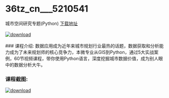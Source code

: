 # 36tz_cn___5210541
城市空间研究专题(Python)
[下载地址](http://www.36tz.cn/article/5210541 "下载地址")
<br/></br>[![download](http://36tz.cn/muke_img/2020_02_1-115-300x196.png "下载地址")](http://www.36tz.cn/article/5210541 "下载地址")
<br/></br>### 课程介绍:
数据应用成为近年来城市规划行业最热的话题，数据获取和分析能力成为了未来规划师的核心竞争力，本微专业从GIS到Python，通过5大实战案例，60节视频课程，带你使用Python语言，深度挖掘城市数据价值，成为别人眼中的数据分析大牛。

### 课程截图:
[![download](http://36tz.cn/muke_img/2020_02_11-111.png "下载地址")](http://www.36tz.cn/article/5210541 "下载地址")
